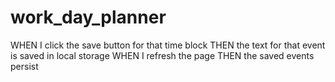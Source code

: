# work_day_planner

WHEN I click the save button for that time block
THEN the text for that event is saved in local storage
WHEN I refresh the page
THEN the saved events persist
